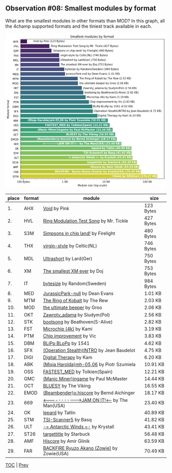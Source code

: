 ## Observation #08: Smallest modules by format

What are the smallest modules in other formats than MOD? In this graph, all the 4champ supported formats and the tiniest track available in each.

![alt Smallest modules by format](ds_08.png "Smallest modules by format")

| place | format | module | size |
|-------|--------|--------|------|
| 1. | AHX | [Void](https://amp.dascene.net/downmod.php?index=53366) by Pink | 123 Bytes |
| 2. | HVL | [Ring Modulation Test Song](https://amp.dascene.net/downmod.php?index=99805) by Mr. Tickle | 427 Bytes |
| 3. | S3M | [Simpsons in chip land!](https://amp.dascene.net/downmod.php?index=116978) by Firelight | 480 Bytes |
| 4. | THX | [virgin-style](https://amp.dascene.net/downmod.php?index=152896) by Celtic(NL) | 746 Bytes |
| 5. | MDL | [Ultrashort](https://amp.dascene.net/downmod.php?index=155030) by Lard(Ger) | 750 Bytes |
| 6. | XM | [The smallest XM ever](https://amp.dascene.net/downmod.php?index=16038) by Doj | 753 Bytes |
| 7. | IT | [bytesize](https://amp.dascene.net/downmod.php?index=119424) by Random(Sweden) | 984 Bytes |
| 8. | MED | [JurassicPark-null](https://amp.dascene.net/downmod.php?index=18826) by Dean Evans | 1.01 KB |
| 9. | MTM | [The Ring of Kobalt](https://amp.dascene.net/downmod.php?index=93907) by The Rew | 2.03 KB |
| 10. | MOD | [the ultimate beeper](https://amp.dascene.net/downmod.php?index=28532) by Groo | 2.06 KB |
| 11. | OKT | [Zawroty_adama](https://amp.dascene.net/downmod.php?index=109008) by Siudym(Pol) | 2.56 KB |
| 12. | STK | [bootsong](https://amp.dascene.net/downmod.php?index=120765) by Beathoven(S-Alive) | 2.82 KB |
| 13. | FST | [Microchip (4k)](https://amp.dascene.net/downmod.php?index=92323) by Kami | 3.19 KB |
| 14. | PTM | [Chip improvement](https://amp.dascene.net/downmod.php?index=93552) by Vic | 3.83 KB |
| 15. | DBM | [BLiPp BLoPp](https://amp.dascene.net/downmod.php?index=92) by 1541 | 4.62 KB |
| 16. | SFX | [(Operation Stealth)INTRO](https://amp.dascene.net/downmod.php?index=36655) by Jean Baudelot | 4.75 KB |
| 17. | DIGI | [Digital Therapy](https://amp.dascene.net/downmod.php?index=103556) by Kam | 6.20 KB |
| 18. | ABK | [(Misja Harolda)mh-05,06](https://amp.dascene.net/downmod.php?index=115187) by Piotr Szumiela | 10.91 KB |
| 19. | OSS | [FASTEST_MED](https://amp.dascene.net/downmod.php?index=147490) by Tolkien(Spain) | 12.21 KB |
| 20. | GMC | [(Manic Miner)ingame](https://amp.dascene.net/downmod.php?index=53675) by Paul McMaster | 14.44 KB |
| 21. | OCT | [BLUESY](https://amp.dascene.net/downmod.php?index=137221) by The Viking | 16.55 KB |
| 22. | EMOD | [(Beambender)o.hiscore](https://amp.dascene.net/downmod.php?index=99259) by Bernd Aichinger | 18.17 KB |
| 23. | 669 | [<----------->JAM ON IT!<--](https://amp.dascene.net/downmod.php?index=141765) by The Man(USA) | 23.40 KB |
| 24. | OK | [lepard](https://amp.dascene.net/downmod.php?index=145188) by Tatlin | 40.89 KB |
| 25. | STM | [TSI-Scanner5](https://amp.dascene.net/downmod.php?index=127080) by Basq | 41.82 KB |
| 26. | ULT | [     -= Antarctic Winds =-](https://amp.dascene.net/downmod.php?index=90417) by Krystall | 43.41 KB |
| 27. | ST26 | [targettitle](https://amp.dascene.net/downmod.php?index=64635) by Starbuck | 56.48 KB |
| 28. | AMF | [Hiscore](https://amp.dascene.net/downmod.php?index=156969) by Amir Glinik | 63.59 KB |
| 29. | FAR | [BACKFIRE   Ryuzo Akano (Zowie)](https://amp.dascene.net/downmod.php?index=113338) by Zowie(USA) | 70.49 KB |

[TOC](ds_toc.md) | [Prev](ds_07.md) 
